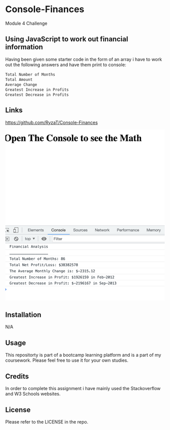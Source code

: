 # Console-Finances
Module 4 Challenge

## Using JavaScript to work out financial information

Having been given some starter code in the form of an array i have to work out the following answers and have them print to console:

    Total Number of Months
    Total Amount
    Average Change
    Greatest Increase in Profits
    Greatest Decrease in Profits


## Links
https://github.com/RyzaT/Console-Finances


![Alt text](starter/screenshot.png)


## Installation
N/A

## Usage
This repositorty is part of a bootcamp learning platform and is a part of my coursework. Please feel free to use it for your own studies.

## Credits
In order to complete this assignment i have mainly used the Stackoverflow and W3 Schools websites.

## License
Please refer to the LICENSE in the repo.

